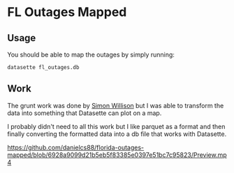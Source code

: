 # FL Outages Mapped

## Usage

You should be able to map the outages by simply running:

```
datasette fl_outages.db
```

## Work

The grunt work was done by [Simon Willison](https://github.com/simonw/scrape-florida-outages) but I was able to transform the 
data into something that Datasette can plot on a map.

I probably didn't need to all this work but I like parquet as a format and
then finally converting the formatted data into a db file that works with Datasette.

https://github.com/danielcs88/florida-outages-mapped/blob/6928a9099d21b5eb5f83385e0397e51bc7c95823/Preview.mp4
